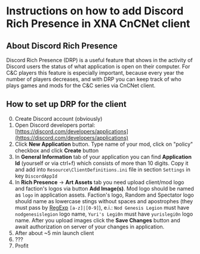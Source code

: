 # Instructions on how to add Discord Rich Presence in XNA CnCNet client

About Discord Rich Presence
-----------------------------------
Discord Rich Presence (DRP) is a useful feature that shows in the activity of Discord users the status of what application is open on their computer. For C&C players this feature is especially important, because every year the number of players decreases, and with DRP you can keep track of who plays games and mods for the C&C series via CnCNet client.

How to set up DRP for the client
-----------------------------------
0. Create Discord account (obviously)
1. Open Discord developers portal: [https://discord.com/developers/applications](https://discord.com/developers/applications)
2. Click **New Application** button. Type name of your mod, click on "policy" checkbox and click **Create** button
3. In **General Information** tab of your application you can find **Application Id** (yourself or via ctrl+f) which consists of more than 10 digits. Copy it and add into `Resource\ClientDefinitions.ini` file in section `Settings` in key `DiscordAppId`
4. In **Rich Presence** → **Art Assets** tab you need upload client/mod logo and faction's logos via button **Add Image(s)**. Mod logo should be named as `logo` in application assets. Faction's logo, Random and Spectator logo should name as lowercase stings without spaces and apostrophes (they must pass by [RegExp](https://regexr.com) `[a-z]|[0-9]`), e.i.: `Nod Genesis Legion` must have `nodgenesislegion` logo name, `Yuri's Legi0n` must have `yurislegi0n` logo name. After you upload images click the **Save Changes** button and await authorization on server of your changes in application.
5. After about ~5 min launch client
6. ???
7. Profit